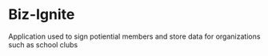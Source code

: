 # Biz-Ignite
Application used to sign potiential members and store data for organizations such as school clubs
